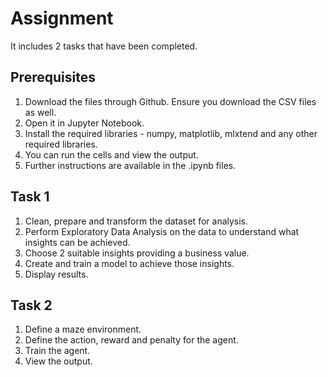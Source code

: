 # Assignment

It includes 2 tasks that have been completed.

## Prerequisites
1. Download the files through Github. Ensure you download the CSV files as well.
2. Open it in Jupyter Notebook.
3. Install the required libraries - numpy, matplotlib, mlxtend and any other required libraries.
4. You can run the cells and view the output.
5. Further instructions are available in the .ipynb files.


## Task 1
1. Clean, prepare and transform the dataset for analysis.
2. Perform Exploratory Data Analysis on the data to understand what insights can be achieved.
3. Choose 2 suitable insights providing a business value.
4. Create and train a model to achieve those insights.
5. Display results.


## Task 2
1. Define a maze environment.
2. Define the action, reward and penalty for the agent.
3. Train the agent.
4. View the output.
